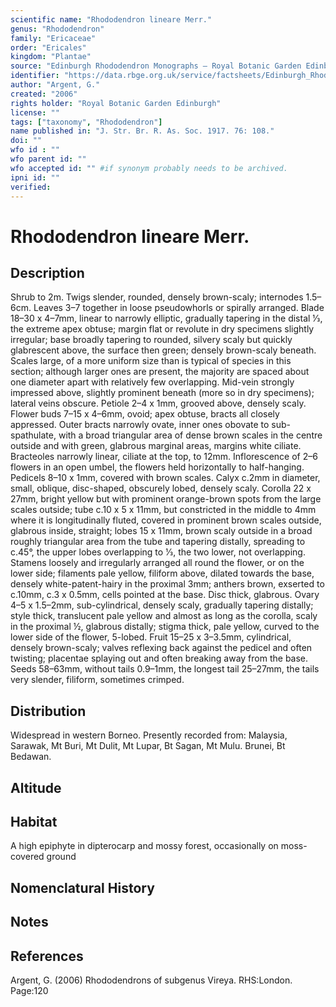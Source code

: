 ```yaml
---
scientific name: "Rhododendron lineare Merr."
genus: "Rhododendron"
family: "Ericaceae"
order: "Ericales"
kingdom: "Plantae"
source: "Edinburgh Rhododendron Monographs – Royal Botanic Garden Edinburgh"
identifier: "https://data.rbge.org.uk/service/factsheets/Edinburgh_Rhododendron_Monographs.xhtml"
author: "Argent, G."
created: "2006"
rights holder: "Royal Botanic Garden Edinburgh"
license: ""
tags: ["taxonomy", "Rhododendron"]
name published in: "J. Str. Br. R. As. Soc. 1917. 76: 108."
doi: ""
wfo id : ""
wfo parent id: ""
wfo accepted id: "" #if synonym probably needs to be archived.                      
ipni id: ""
verified:
---
```


                       

# Rhododendron lineare Merr.

## Description
Shrub to 2m. Twigs slender, rounded, densely brown-scaly; internodes 1.5–6cm. Leaves 3–7 together in loose pseudowhorls or spirally arranged. Blade 18–30 x 4–7mm, linear to narrowly elliptic, gradually tapering in the distal 1⁄3, the extreme apex obtuse; margin flat or revolute in dry specimens slightly irregular; base broadly tapering to rounded, silvery scaly but quickly glabrescent above, the surface then green; densely brown-scaly beneath. Scales large, of a more uniform size than is typical of species in this section; although larger ones are present, the majority are spaced about one diameter apart with relatively few overlapping. Mid-vein strongly impressed above, slightly prominent beneath (more so in dry specimens); lateral veins obscure. Petiole 2–4 x 1mm, grooved above, densely scaly. Flower buds 7–15 x 4–6mm, ovoid; apex obtuse, bracts all closely appressed. Outer bracts narrowly ovate, inner ones obovate to sub-spathulate, with a broad triangular area of dense brown scales in the centre outside and with green, glabrous marginal areas, margins white ciliate. Bracteoles narrowly linear, ciliate at the top, to 12mm. Inflorescence of 2–6 flowers in an open umbel, the flowers held horizontally to half-hanging. Pedicels 8–10 x 1mm, covered with brown scales. Calyx c.2mm in diameter, small, oblique, disc-shaped, obscurely lobed, densely scaly. Corolla 22 x 27mm, bright yellow but with prominent orange-brown spots from the large scales outside; tube c.10 x 5 x 11mm, but constricted in the middle to 4mm where it is longitudinally fluted, covered in prominent brown scales outside, glabrous inside, straight; lobes 15 x 11mm, brown scaly outside in a broad roughly triangular area from the tube and tapering distally, spreading to c.45°, the upper lobes overlapping to 1⁄3, the two lower, not overlapping. Stamens loosely and irregularly arranged all round the flower, or on the lower side; filaments pale yellow, filiform above, dilated towards the base, densely white-patent-hairy in the proximal 3mm; anthers brown, exserted to c.10mm, c.3 x 0.5mm, cells pointed at the base. Disc thick, glabrous. Ovary 4–5 x 1.5–2mm, sub-cylindrical, densely scaly, gradually tapering distally; style thick, translucent pale yellow and almost as long as the corolla, scaly in the proximal ½, glabrous distally; stigma thick, pale yellow, curved to the lower side of the flower, 5-lobed. Fruit 15–25 x 3–3.5mm, cylindrical, densely brown-scaly; valves reflexing back against the pedicel and often twisting; placentae splaying out and often breaking away from the base. Seeds 58–63mm, without tails 0.9–1mm, the longest tail 25–27mm, the tails very slender, filiform, sometimes crimped.

## Distribution
Widespread in western Borneo. Presently recorded from: Malaysia, Sarawak, Mt Buri, Mt Dulit, Mt Lupar, Bt Sagan, Mt Mulu. Brunei, Bt Bedawan.

## Altitude


## Habitat
A high epiphyte in dipterocarp and mossy forest, occasionally on moss-covered ground

## Nomenclatural History

                       
## Notes


## References

Argent, G. (2006) Rhododendrons of subgenus Vireya. RHS:London. Page:120
